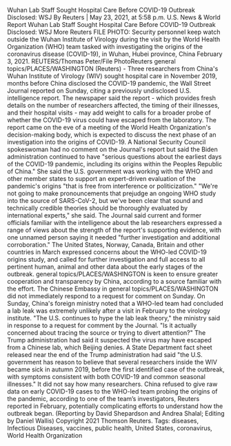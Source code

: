 Wuhan Lab Staff Sought Hospital Care Before COVID-19 Outbreak Disclosed: WSJ
By Reuters
|
May 23, 2021, at 5:58 p.m.
U.S. News & World Report
Wuhan Lab Staff Sought Hospital Care Before COVID-19 Outbreak Disclosed: WSJ
More
Reuters
FILE PHOTO: Security personnel keep watch outside the Wuhan Institute of Virology during the visit by the World Health Organization (WHO) team tasked with investigating the origins of the coronavirus disease (COVID-19), in Wuhan, Hubei province, China February 3, 2021. REUTERS/Thomas Peter/File PhotoReuters
general topics/PLACES/WASHINGTON (Reuters) - Three researchers from China's Wuhan Institute of Virology (WIV) sought hospital care in November 2019, months before China disclosed the COVID-19 pandemic, the Wall Street Journal reported on Sunday, citing a previously undisclosed U.S. intelligence report.
The newspaper said the report - which provides fresh details on the number of researchers affected, the timing of their illnesses, and their hospital visits - may add weight to calls for a broader probe of whether the COVID-19 virus could have escaped from the laboratory.
The report came on the eve of a meeting of the World Health Organization's decision-making body, which is expected to discuss the next phase of an investigation into the origins of COVID-19.
A National Security Council spokeswoman had no comment on the Journal's report but said the Biden administration continued to have "serious questions about the earliest days of the COVID-19 pandemic, including its origins within the Peoples Republic of China."
She said the U.S. government was working with the WHO and other member states to support an expert-driven evaluation of the pandemic's origins "that is free from interference or politicization."
"We're not going to make pronouncements that prejudge an ongoing WHO study into the source of SARS-CoV-2, but we've been clear that sound and technically credible theories should be thoroughly evaluated by international experts," she said.
The Journal said current and former officials familiar with the intelligence about the lab researchers expressed a range of views about the strength of the report's supporting evidence, with one unnamed person saying it needed "further investigation and additional corroboration."
The United States, Norway, Canada, Britain and other countries in March expressed concerns about the WHO-led COVID-19 origins study, and called for further investigation and full access to all pertinent human, animal and other data about the early stages of the outbreak.
general topics/PLACES/WASHINGTON is keen to ensure greater cooperation and transparency by China, according to a source familiar with the effort.
The Chinese Embassy in general topics/PLACES/WASHINGTON did not immediately respond to a request for comment on Sunday.
On Sunday, China's foreign ministry noted that a WHO-led team had concluded a lab leak was extremely unlikely after a visit in February to the virology institute. "The U.S. continues to hype the lab leak theory," the ministry said in response to a request for comment by the Journal. "Is it actually concerned about tracing the source or trying to divert attention?"
The Trump administration had said it suspected the virus may have escaped from a Chinese lab, which Beijing denies.
A State Department fact sheet released near the end of the Trump administration had said "the U.S. government has reason to believe that several researchers inside the WIV became sick in autumn 2019, before the first identified case of the outbreak, with symptoms consistent with both COVID-19 and common seasonal illnesses." It did not say how many researchers.
China refused to give raw data on early COVID-19 cases to the WHO-led team probing the origins of the pandemic, according to one of the team’s investigators, Reuters reported in February, potentially complicating efforts to understand how the outbreak began.
(Reporting by David Shepardson and Andrea Shalal; Editing by Daniel Wallis)
Copyright 2021 Thomson Reuters.
Tags: diseases, Infectious Diseases, vaccines, public health, United States, coronavirus, World Health Organization
